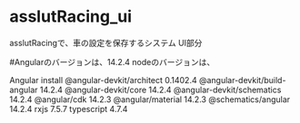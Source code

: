 # asslutRacing_ui
asslutRacingで、車の設定を保存するシステム UI部分

#Angularのバージョンは、14.2.4
nodeのバージョンは、

Angular install
@angular-devkit/architect       0.1402.4
@angular-devkit/build-angular   14.2.4
@angular-devkit/core            14.2.4
@angular-devkit/schematics      14.2.4
@angular/cdk                    14.2.3
@angular/material               14.2.3
@schematics/angular             14.2.4
rxjs                            7.5.7
typescript                      4.7.4



